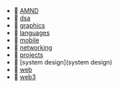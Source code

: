 * 📂 [AMND](AMND)
* 📂 [dsa](dsa)
* 📂 [graphics](graphics)
* 📂 [languages](languages)
* 📂 [mobile](mobile)
* 📂 [networking](networking)
* 📂 [projects](projects)
* 📂 [system design](system design)
* 📂 [web](web)
* 📂 [web3](web3)
